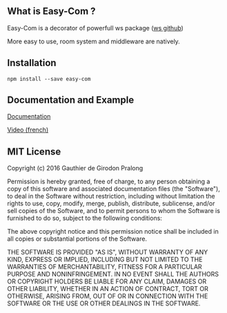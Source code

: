 ## What is Easy-Com ?
Easy-Com is a decorator of powerfull ws package ([ws github][983cff2d])

  [983cff2d]: https://github.com/websockets/ws "ws github"

 More easy to use, room system and middleware are natively.


## Installation

 ```
 npm install --save easy-com
 ```

## Documentation and Example
[Documentation][doc]

  [doc]: https://github.com/dgpgdev/easy-com/wiki "Documentation"

[Video (french)][121d4d2f]

  [121d4d2f]: https://www.youtube.com/watch?v=2aGRR4qhW30&list=PLK9q6I9aNJXmTQBBQSWEH6sTDQAI7oC4g "Video"


## MIT License

Copyright (c) 2016 Gauthier de Girodon Pralong

Permission is hereby granted, free of charge, to any person obtaining a copy
of this software and associated documentation files (the "Software"), to deal
in the Software without restriction, including without limitation the rights
to use, copy, modify, merge, publish, distribute, sublicense, and/or sell
copies of the Software, and to permit persons to whom the Software is
furnished to do so, subject to the following conditions:

The above copyright notice and this permission notice shall be included in all
copies or substantial portions of the Software.

THE SOFTWARE IS PROVIDED "AS IS", WITHOUT WARRANTY OF ANY KIND, EXPRESS OR
IMPLIED, INCLUDING BUT NOT LIMITED TO THE WARRANTIES OF MERCHANTABILITY,
FITNESS FOR A PARTICULAR PURPOSE AND NONINFRINGEMENT. IN NO EVENT SHALL THE
AUTHORS OR COPYRIGHT HOLDERS BE LIABLE FOR ANY CLAIM, DAMAGES OR OTHER
LIABILITY, WHETHER IN AN ACTION OF CONTRACT, TORT OR OTHERWISE, ARISING FROM,
OUT OF OR IN CONNECTION WITH THE SOFTWARE OR THE USE OR OTHER DEALINGS IN THE
SOFTWARE.
